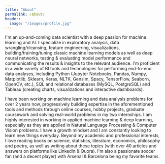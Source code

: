 ```yaml
---
title: "About"
permalink: /about/
header:
  image: "/images/profile.jpg"
---
```


I'm an up-and-coming data scientist with a deep passion for machine learning and AI. I specialize in exploratory analysis, data wrangling/cleansing, feature engineering, visualizations, building/training/tuning classic machine learning models as well as deep neural networks, testing & evaluating model performance and communicating the results & insights to the relevant audience. I'm proficient in a wide variety of BI tools and technologies for performing end-to-end data analyses, including Python (Jupyter Notebooks, Pandas, Numpy, Matplotlib, Sklearn, Keras, NLTK, Gensim, Spacy, TensorFlow, Seaborn, OpenCV, etc.), SQL and relational databases (MySQL, PostgreSQL) and  Tableau (creating charts, visualizations and interactive dashboards). 

I have been working on machine learning and data analysis problems for over 2 years now, progressively building expertise in the aforementioned tools and methods through online courses, hobby projects, graduate coursework and solving real-world problems in my two internships. I am highly interested in working in applied machine learning & deep learning, especially as they are applied in Natural Language Processing & Computer Vision problems. I have a growth mindset and I am constantly looking to learn new things everyday. Beyond my academic and professional interests, I love reading books on science, statistics, literature, economics, philosophy and poetry, as well as writing about these topics (with over 40 articles and answers on platforms like LinkedIn & Quora). I'm also a passionate soccer fan (and a decent player) with Arsenal & Barcelona being my favorite teams. 


